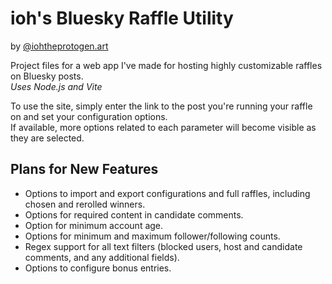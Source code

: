 # ioh's Bluesky Raffle Utility

by [@iohtheprotogen.art](https://iohtheprotogen.art)

Project files for a web app I've made for hosting highly customizable raffles on Bluesky posts. <br>
_Uses Node.js and Vite_

To use the site, simply enter the link to the post you're running your raffle on and set your configuration options. <br>
If available, more options related to each parameter will become visible as they are selected.

## Plans for New Features
* Options to import and export configurations and full raffles, including chosen and rerolled winners.
* Options for required content in candidate comments.
* Option for minimum account age.
* Options for minimum and maximum follower/following counts.
* Regex support for all text filters (blocked users, host and candidate comments, and any additional fields).
* Options to configure bonus entries.
